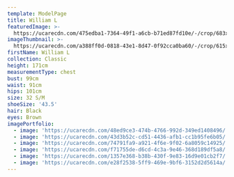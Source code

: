```yaml
---
template: ModelPage
title: William L
featuredImage: >-
  https://ucarecdn.com/475edba1-7364-49f1-a6cb-b71ed87fd10e/-/crop/683x348/0,100/-/preview/
imageThumbnail: >-
  https://ucarecdn.com/a388ff0d-0818-43e1-8d47-0f92cca0ba60/-/crop/615x868/36,0/-/preview/
firstName: William L
collection: Classic
height: 171cm
measurementType: chest
bust: 99cm
waist: 91cm
hips: 101cm
size: 32 S/M
shoeSize: '43.5'
hair: Black
eyes: Brown
imagePortfolio:
  - image: 'https://ucarecdn.com/48ed9ce3-474b-4766-992d-349ed1408496/'
  - image: 'https://ucarecdn.com/43d3b52c-cd51-4436-afb1-cc1b95fe6b05/'
  - image: 'https://ucarecdn.com/74791fa9-a921-4f6e-9f02-6a8059c14925/'
  - image: 'https://ucarecdn.com/f71755de-d6cd-4c3a-9e46-368d189df5a8/'
  - image: 'https://ucarecdn.com/1357e368-b38b-430f-9e83-16d9e01cb2f7/'
  - image: 'https://ucarecdn.com/e28f2538-5ff9-469e-9bf6-3152d2d5614a/'
---
```


